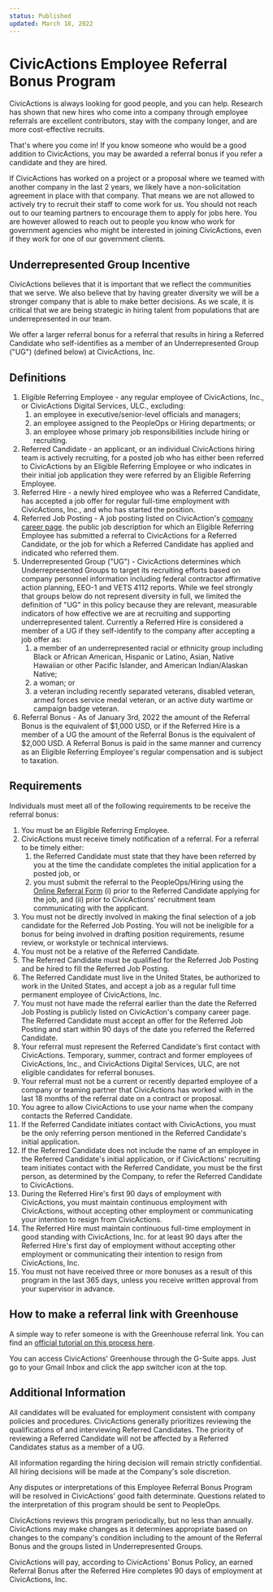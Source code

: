 ```yaml
---
status: Published
updated: March 18, 2022
---
```


# CivicActions Employee Referral Bonus Program

CivicActions is always looking for good people, and you can help. Research has shown that new hires who come into a company through employee referrals are excellent contributors, stay with the company longer, and are more cost-effective recruits.

That's where you come in! If you know someone who would be a good addition to CivicActions, you may be awarded a referral bonus if you refer a candidate and they are hired.

If CivicActions has worked on a project or a proposal where we teamed with another company in the last 2 years, we likely have a non-solicitation agreement in place with that company. That means we are not allowed to actively try to recruit their staff to come work for us. You should not reach out to our teaming partners to encourage them to apply for jobs here. You are however allowed to reach out to people you know who work for government agencies who might be interested in joining CivicActions, even if they work for one of our government clients.

## Underrepresented Group Incentive

CivicActions believes that it is important that we reflect the communities that we serve. We also believe that by having greater diversity we will be a stronger company that is able to make better decisions. As we scale, it is critical that we are being strategic in hiring talent from populations that are underrepresented in our team.

We offer a larger referral bonus for a referral that results in hiring a Referred Candidate who self-identifies as a member of an Underrepresented Group ("UG") (defined below) at CivicActions, Inc.

## Definitions

1. Eligible Referring Employee - any regular employee of CivicActions, Inc., or CivicActions Digital Services, ULC., excluding:
   1. an employee in executive/senior-level officials and managers;
   1. an employee assigned to the PeopleOps or Hiring departments; or
   1. an employee whose primary job responsibilities include hiring or recruiting.
1. Referred Candidate - an applicant, or an individual CivicActions hiring team is actively recruiting, for a posted job who has either been referred to CivicActions by an Eligible Referring Employee or who indicates in their initial job application they were referred by an Eligible Referring Employee.
1. Referred Hire - a newly hired employee who was a Referred Candidate, has accepted a job offer for regular full-time employment with CivicActions, Inc., and who has started the position.
1. Referred Job Posting - A job posting listed on CivicAction's [company career page](https://civicactions.com/careers#open-positions). the public job description for which an Eligible Referring Employee has submitted a referral to CivicActions for a Referred Candidate, or the job for which a Referred Candidate has applied and indicated who referred them.
1. Underrepresented Group ("UG") - CivicActions determines which Underrepresented Groups to target its recruiting efforts based on company personnel information including federal contractor affirmative action planning, EEO-1 and VETS 4112 reports. While we feel strongly that groups below do not represent diversity in full, we limited the definition of "UG" in this policy because they are relevant, measurable indicators of how effective we are at recruiting and supporting underrepresented talent. Currently a Referred Hire is considered a member of a UG if they self-identify to the company after accepting a job offer as:
   1. a member of an underrepresented racial or ethnicity group including Black or African American, Hispanic or Latino, Asian, Native Hawaiian or other Pacific Islander, and American Indian/Alaskan Native;
   1. a woman; or
   1. a veteran including recently separated veterans, disabled veteran, armed forces service medal veteran, or an active duty wartime or campaign badge veteran.
1. Referral Bonus - As of January 3rd, 2022 the amount of the Referral Bonus is the equivalent of $1,000 USD, or if the Referred Hire is a member of a UG the amount of the Referral Bonus is the equivalent of $2,000 USD. A Referral Bonus is paid in the same manner and currency as an Eligible Referring Employee's regular compensation and is subject to taxation.

## Requirements

Individuals must meet all of the following requirements to be receive the referral bonus:

1. You must be an Eligible Referring Employee.
1. CivicActions must receive timely notification of a referral. For a referral to be timely either:
   1. the Referred Candidate must state that they have been referred by you at the time the candidate completes the initial application for a posted job, or
   1. you must submit the referral to the PeopleOps/Hiring using the [Online Referral Form](https://docs.google.com/forms/d/e/1FAIpQLSdjPghk80F5Mla0bF36VH5iZcEDa-NhVYDN2DMxP2sDTERZ8A/viewform) (i) prior to the Referred Candidate applying for the job, and (ii) prior to CivicActions' recruitment team communicating with the applicant.
1. You must not be directly involved in making the final selection of a job candidate for the Referred Job Posting. You will not be ineligible for a bonus for being involved in drafting position requirements, resume review, or workstyle or technical interviews.
1. You must not be a relative of the Referred Candidate.
1. The Referred Candidate must be qualified for the Referred Job Posting and be hired to fill the Referred Job Posting.
1. The Referred Candidate must live in the United States, be authorized to work in the United States, and accept a job as a regular full time permanent employee of CivicActions, Inc.
1. You must not have made the referral earlier than the date the Referred Job Posting is publicly listed on CivicAction's company career page. The Referred Candidate must accept an offer for the Referred Job Posting and start within 90 days of the date you referred the Referred Candidate.
1. Your referral must represent the Referred Candidate's first contact with CivicActions. Temporary, summer, contract and former employees of CivicActions, Inc., and CivicActions Digital Services, ULC, are not eligible candidates for referral bonuses.
1. Your referral must not be a current or recently departed employee of a company or teaming partner that CivicActions has worked with in the last 18 months of the referral date on a contract or proposal.
1. You agree to allow CivicActions to use your name when the company contacts the Referred Candidate.
1. If the Referred Candidate initiates contact with CivicActions, you must be the only referring person mentioned in the Referred Candidate's initial application.
1. If the Referred Candidate does not include the name of an employee in the Referred Candidate's initial application, or if CivicActions' recruiting team initiates contact with the Referred Candidate, you must be the first person, as determined by the Company, to refer the Referred Candidate to CivicActions.
1. During the Referred Hire's first 90 days of employment with CivicActions, you must maintain continuous employment with CivicActions, without accepting other employment or communicating your intention to resign from CivicActions.
1. The Referred Hire must maintain continuous full-time employment in good standing with CivicActions, Inc. for at least 90 days after the Referred Hire's first day of employment without accepting other employment or communicating their intention to resign from CivicActions, Inc.
1. You must not have received three or more bonuses as a result of this program in the last 365 days, unless you receive written approval from your supervisor in advance.

## How to make a referral link with Greenhouse

A simple way to refer someone is with the Greenhouse referral link. You can find an [official tutorial on this process here](https://support.greenhouse.io/hc/en-us/articles/200721674-Generate-my-referrer-link#:~:text=The%20easiest%20way%20to%20generate,the%20link%20to%20your%20clipboard.).

You can access CivicActions' Greenhouse through the G-Suite apps. Just go to your Gmail Inbox and click the app switcher icon at the top.

## Additional Information

All candidates will be evaluated for employment consistent with company policies and procedures. CivicActions generally prioritizes reviewing the qualifications of and interviewing Referred Candidates. The priority of reviewing a Referred Candidate will not be affected by a Referred Candidates status as a member of a UG.

All information regarding the hiring decision will remain strictly confidential. All hiring decisions will be made at the Company's sole discretion.

Any disputes or interpretations of this Employee Referral Bonus Program will be resolved in CivicActions' good faith determinate. Questions related to the interpretation of this program should be sent to PeopleOps.

CivicActions reviews this program periodically, but no less than annually. CivicActions may make changes as it determines appropriate based on changes to the company's condition including to the amount of the Referral Bonus and the groups listed in Underrepresented Groups.

CivicActions will pay, according to CivicActions' Bonus Policy, an earned Referral Bonus after the Referred Hire completes 90 days of employment at CivicActions, Inc.
